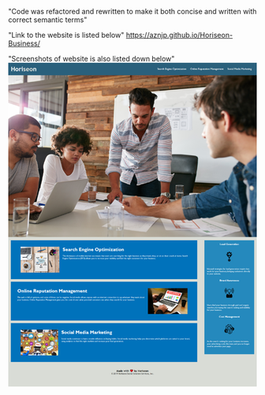 "Code was refactored and rewritten to make it both concise and written with correct semantic terms"

"Link to the website is listed below"
https://aznjp.github.io/Horiseon-Business/

"Screenshots of website is also listed down below"
<img src= "./assets/images/Screenshot.png">

